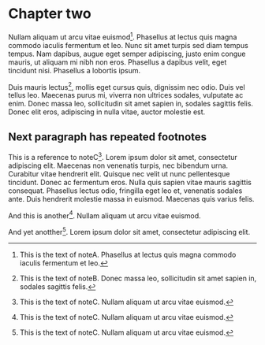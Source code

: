 # Chapter two

Nullam aliquam ut arcu vitae euismod[^noteA]. Phasellus at lectus quis magna commodo iaculis fermentum et leo. Nunc sit amet turpis sed diam tempus tempus. Nam dapibus, augue eget semper adipiscing, justo enim congue mauris, ut aliquam mi nibh non eros. Phasellus a dapibus velit, eget tincidunt nisi. Phasellus a lobortis ipsum. 

Duis mauris lectus[^noteB], mollis eget cursus quis, dignissim nec odio. Duis vel tellus leo. Maecenas purus mi, viverra non ultrices sodales, vulputate ac enim. Donec massa leo, sollicitudin sit amet sapien in, sodales sagittis felis. Donec elit eros, adipiscing in nulla vitae, auctor molestie est.

## Next paragraph has repeated footnotes 

This is a reference to noteC[^noteC]. Lorem ipsum dolor sit amet, consectetur adipiscing elit. Maecenas non venenatis turpis, nec bibendum urna. Curabitur vitae hendrerit elit. Quisque nec velit ut nunc pellentesque tincidunt. Donec ac fermentum eros. Nulla quis sapien vitae mauris sagittis consequat. Phasellus lectus odio, fringilla eget leo et, venenatis sodales ante. Duis hendrerit molestie massa in euismod. Maecenas quis varius felis.

And this is another[^noteC]. Nullam aliquam ut arcu vitae euismod.

And yet anotther[^noteC]. Lorem ipsum dolor sit amet, consectetur adipiscing elit.



[^noteA]: This is the text of noteA. Phasellus at lectus quis magna commodo iaculis fermentum et leo.

[^noteB]: This is the text of noteB. Donec massa leo, sollicitudin sit amet sapien in, sodales sagittis felis.

[^noteC]: This is the text of noteC. Nullam aliquam ut arcu vitae euismod.